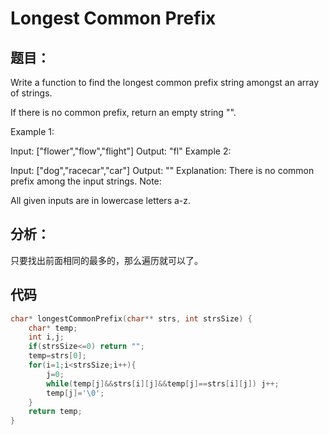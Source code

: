# Longest Common Prefix
## 题目：
Write a function to find the longest common prefix string amongst an array of strings.

If there is no common prefix, return an empty string "".

Example 1:

Input: ["flower","flow","flight"]
Output: "fl"
Example 2:

Input: ["dog","racecar","car"]
Output: ""
Explanation: There is no common prefix among the input strings.
Note:

All given inputs are in lowercase letters a-z.
## 分析：
只要找出前面相同的最多的，那么遍历就可以了。
## 代码
```C
char* longestCommonPrefix(char** strs, int strsSize) {
    char* temp;
    int i,j;           
    if(strsSize<=0) return "";
    temp=strs[0];
    for(i=1;i<strsSize;i++){ 
        j=0;
        while(temp[j]&&strs[i][j]&&temp[j]==strs[i][j]) j++;
        temp[j]='\0';
    }
    return temp;
}
